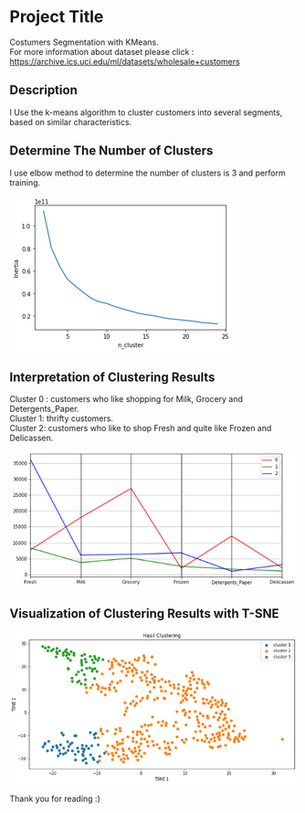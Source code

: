 # Project Title

Costumers Segmentation with KMeans. <br>
For more information about dataset please click : https://archive.ics.uci.edu/ml/datasets/wholesale+customers

## Description

I Use the k-means algorithm to cluster customers into several segments, based on similar characteristics. 

## Determine The Number of Clusters

I use elbow method to determine the number of clusters is 3 and perform training. 

![elbow](https://github.com/AfrizalSeptiansyah/Costumers-Segmentation/blob/main/asset/elbow.png?raw=true)

## Interpretation of Clustering Results

Cluster 0 : customers who like shopping for Milk, Grocery and Detergents_Paper. <br>
Cluster 1: thrifty customers. <br>
Cluster 2: customers who like to shop Fresh and quite like Frozen and Delicassen. <br>

![interpretasi](https://github.com/AfrizalSeptiansyah/Costumers-Segmentation/blob/main/asset/paralel.png?raw=true)

## Visualization of Clustering Results with T-SNE

![tsne](https://github.com/AfrizalSeptiansyah/Costumers-Segmentation/blob/main/asset/tsne.png?raw=true)

Thank you for reading :)
